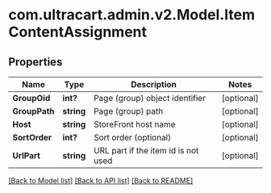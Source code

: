 # com.ultracart.admin.v2.Model.ItemContentAssignment
## Properties

Name | Type | Description | Notes
------------ | ------------- | ------------- | -------------
**GroupOid** | **int?** | Page (group) object identifier | [optional] 
**GroupPath** | **string** | Page (group) path | [optional] 
**Host** | **string** | StoreFront host name | [optional] 
**SortOrder** | **int?** | Sort order (optional) | [optional] 
**UrlPart** | **string** | URL part if the item id is not used | [optional] 

[[Back to Model list]](../README.md#documentation-for-models) [[Back to API list]](../README.md#documentation-for-api-endpoints) [[Back to README]](../README.md)


